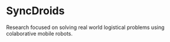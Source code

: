 # SyncDroids
Research focused on solving real world logistical problems using colaborative mobile robots.
